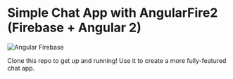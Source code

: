 # Simple Chat App with AngularFire2 (Firebase + Angular 2)

![Angular Firebase](https://s3.amazonaws.com/coursetro/posts/31-full.png)

Clone this repo to get up and running!  Use it to create a more fully-featured chat app.
